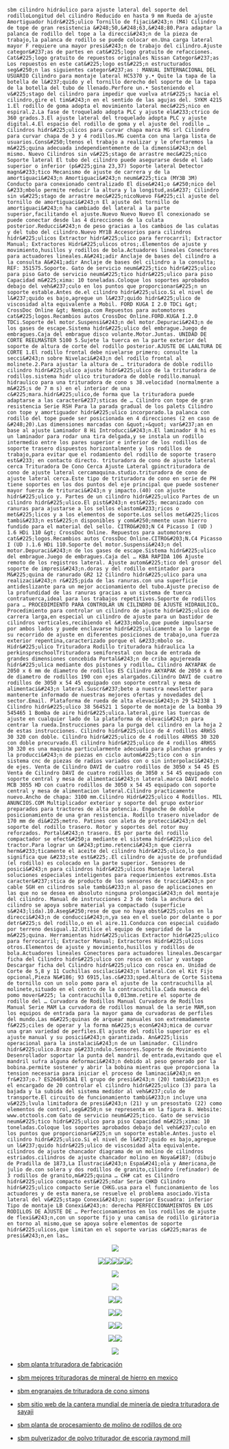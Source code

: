 
```
sbm cilindro hidráulico para ajuste lateral del soporte del rodilloLongitud del cilindro Reducido en hasta 9 mm Rueda de ajuste Amortiguador hidr&#225;ulico Tornillo de fijaci&#243;n (M4) Cilindro de tope de gran resistencia &#248;50,&#248;63,&#248;80.Para adaptar la palanca de rodillo del tope a la direcci&#243;n de la pieza de trabajo,la palanca de rodillo se puede colocar en.Una carga lateral mayor F requiere una mayor presi&#243;n de trabajo del cilindro.Ajuste categor&#237;as de partes en cat&#225;logo gratuito de refacciones. Cat&#225;logo gratuito de repuestos originales Nissan Categor&#237;as Los repuestos en este cat&#225;logo est&#225;n estructurados seg&#250;n las siguientes categor&#237;as : MANUAL INTERNACIONAL DEL USUARIO Cilindro para montaje lateral HC5370 y.• Quite la tapa de la botella de l&#237;quido y el tornillo derecho del soporte de la tapa de la botella del tubo de llenado.Perfore un.• Sosteniendo el v&#225;stago del cilindro para impedir que vuelva atr&#225;s hacia el cilindro,gire el tim&#243;n en el sentido de las agujas del. SYKM 4215 1.El rodillo de goma adopta el movimiento lateral mec&#225;nico en espiral.2.La fase de troquelado adopta PLC y ajuste el&#233;ctrico de 360 grados.3.El ajuste lateral del troquelado adopta PLC y ajuste digital.4.El espacio del rodillo de goma y el ajuste del rodillo … Cilindros hidr&#225;ulicos para curvar chapa marca MG srl Cilindro para curvar chapa de 3 y 4 rodillos.MG cuenta con una larga lista de usuarios.Cons&#250;ltenos el trabajo a realizar y le ofertaremos la m&#225;quina adecuada independientemente de la dimensi&#243;n del mismo. Nuevo Cilindros sin v&#225;stago de arrastre mec&#225;nico Soporte lateral El tubo del cilindro puede asegurarse desde el lado superior o inferior (p&#225;gina 23,37) Soporte lateral Detector magn&#233;tico Mecanismo de ajuste de carrera y de la amortiguaci&#243;n Amortiguaci&#243;n neum&#225;tica (MY3B 3M) Conducto para conexionado centralizado El dise&#241;o &#250;nico del &#233;mbolo permite reducir la altura y la longitud,as&#237; Cilindro sin v&#225;stago de arrastre mec&#225;nicoNuevo F&#225;cil ajuste del tornillo de amortiguaci&#243;n El ajuste del tornillo de amortiguaci&#243;n ha cambiado del lateral a la parte superior,facilitando el ajuste.Nuevo Nuevo Nuevo El conexionado se puede conectar desde las 4 direcciones de la culata posterior.Reducci&#243;n de peso gracias a los cambios de las culatas y del tubo del cilindro.Nuevo MY1B Accesorios para cilindros hidr&#225;ulicos Extractor hidr&#225;ulico para ferrocarril; Extractor Manual; Extractores Hidr&#225;ulicos otros;.Elementos de ajuste y movimiento,husillos y rodillos de bola.Actuadores lineales Conectores para actuadores lineales.A&#241;adir Anclaje de bases del cilindro a la consulta A&#241;adir Anclaje de bases del cilindro a la consulta; REF: 351575.Soporte. Gato de servicio neum&#225;tico hidr&#225;ulico para piso Gato de servicio neum&#225;tico hidr&#225;ulico para piso Capacidad m&#225;xima: 10 toneladas.Coloque los soportes aprobados debajo del veh&#237;culo en los puntos que proporcionar&#225;n un soporte estable.Antes de.el cilindro hidr&#225;ulico.Si el nivel de l&#237;quido es bajo,agregue un l&#237;quido hidr&#225;ulico de viscosidad alta equivalente a Mobil. FORD KUGA I 2.0 TDCi &gt; CrossDoc Online &gt; Nemiga.com Repuestos para automotores cat&#225;logos.Recambios autos CrossDoc Online.FORD.KUGA I.2.0 TDCi.Soporte del motor.Suspensi&#243;n del motor.Depuraci&#243;n de los gases de escape.Sistema hidr&#225;ulico del embrague.Juego de embragues.Caja del embrague disco volante.Motor.Juntas. UNIDAD DE CORTE REELMASTER 5100 5.Sujete la tuerca en la parte exterior del soporte de altura de corte del rodillo posterior.AJUSTE DE LAALTURA DE CORTE 1.El rodillo frontal debe nivelarse primero; consulte la secci&#243;n sobre Nivelaci&#243;n del rodillo frontal al molinete.2.Para ajustar la altura de … trituradora de doble rodillo cilindro hidr&#225;ulico ajuste hidr&#225;ulico de la trituradora de rodillos.sistema hidr ulico trituradora de doble rodillo.manual hidraulico para una trituradora de cono s 38.velocidad (normalmente a m&#225;s de 7 m s) en el interior de una c&#225;mara.hidr&#225;ulico,de forma que la trituradora puede adaptarse a las caracter&#237;sticas de … Cilindro con tope de gran resistencia Serie RSH Para la parada gradual de los palets Cilindro con tope y amortiguador hidr&#225;ulico incorporado.la palanca con rodillo del tope puede ser posicionada en 4 direcciones (2 en caso de &#248;20).Las dimensiones marcadas con &quot;∗&quot; var&#237;an en base al ajuste Laminador 8 Hi Introducci&#243;n.El laminador 8 hi es un laminador para rodar una tira delgada,y se instala un rodillo intermedio entre los pares superior e inferior de los rodillos de soporte trasero dispuestos horizontalmente y los rodillos de trabajo,para evitar que el rodamiento del rodillo de soporte trasero est&#233; en contacto directo. trituradora de cono de ajuste lateral cerca Trituradora De Cono Cerca Ajuste Lateral gpinctrituradora de cono de ajuste lateral cercamaquina.studio.trituradora de cono de ajuste lateral cerca.Este tipo de trituradora de cono en serie de PH tiene soportes en los dos puntos del eje principal que puede sostener mayor fuerza de trituraci&#243;n y impacto.(40) con ajuste hidr&#225;ulico y. Partes de un cilindro hidr&#225;ulico Partes de un cilindro hidr&#225;ulico.El pist&#243;n est&#225; mecanizado con ranuras para ajustarse a los sellos elastom&#233;ricos o met&#225;licos y a los elementos de soporte.Los sellos met&#225;licos tambi&#233;n est&#225;n disponibles y com&#250;nmente usan hierro fundido para el material del sello. CITRO&#203;N C4 Picasso I (UD ) 1.6 HDi 110 &gt; CrossDoc Online. Repuestos para automotores cat&#225;logos.Recambios autos CrossDoc Online.CITRO&#203;N.C4 Picasso I (UD ).1.6 HDi 110.Soporte del motor.Suspensi&#243;n del motor.Depuraci&#243;n de los gases de escape.Sistema hidr&#225;ulico del embrague.Juego de embragues.Caja del … KBA RAPIDA 106 Ajuste remoto de los registros lateral. Ajuste autom&#225;tico del grosor del soporte de impresi&#243;n.doras y del rodillo entintador para M&#225;quina de ranurado GR2 12 Cilindro hidr&#225;ulico para una realizaci&#243;n r&#225;pida de las ranuras.con una superficie antideslizante para un mejor accionamiento del tubo.Ajuste preciso de la profundidad de las ranuras gracias a un sistema de tuerca contratuerca,ideal para los trabajos repetitivos.Soporte de rodillos para … PROCEDIMIENTO PARA CONTROLAR UN CILINDRO DE AJUSTE HIDRAULICO… Procedimiento para controlar un cilindro de ajuste hidr&#225;ulico de carrera larga,en especial un cilindro de ajuste para un bastidor de cilindros verticales,recibiendo el &#233;mbolo,que puede impulsarse por ambos lados y puede enclavarse hidr&#225;ulicamente a lo largo de su recorrido de ajuste en diferentes posiciones de trabajo,una fuerza exterior repentina,caracterizado porque el &#233;mbolo se. Hidr&#225;ulico Trituradora Rodillo trituradora hidraulica la perkinspreschoolTrituradora semiforestal con boca de entrada de grandes dimensiones concebida Portal&#243;n de criba agujereada hidr&#225;ulica mediante dos pistones y rodillo… Cilindro AKYAPAK de 2050 x 6 mm de diametro de rodillos ES Cilindro AKYAPAK de 2050 x 6 mm de diametro de rodillos 190 con ejes alargados.Cilindro DAVI de cuatro rodillos de 3050 x 54 45 equipado con soporte central y mesa de alimentaci&#243;n lateral.Suscr&#237;bete a nuestra newsletter para mantenerte informado de nuestras mejores ofertas y novedades del sector.Email. Plataforma de rueda de alta elevaci&#243;n 29 542338 1 Cilindro hidr&#225;ulico 38 564521 1 Soporte de montaje de la bomba 39 545465 1 Bomba de aire hidr&#225;ulica.lateral,gire las tuercas de ajuste en cualquier lado de la plataforma de elevaci&#243;n para centrar la rueda.Instrucciones para la purga del cilindro en la hoja 2 de estas instrucciones. Cilindro hidr&#225;ulico de 4 rodillos 4RHSS 30 320 con doble. Cilindro hidr&#225;ulico de 4 rodillos 4RHSS 30 320 con doble precurvado.El cilindro hidr&#225;ulico de 4 rodillos 4RHSS 30 320 es una maquina particularmente adecuada para planchas grandes y la producci&#243;n de piezas en ciclo autom&#225;tico con o sin sistema cnc de piezas de radios variados con o sin interpolaci&#243;n de ejes. Venta de Cilindro DAVI de cuatro rodillos de 3050 x 54 45 ES Venta de Cilindro DAVI de cuatro rodillos de 3050 x 54 45 equipado con soporte central y mesa de alimentaci&#243;n lateral.marca DAVI modelo MCB 3055 HD con cuatro rodillos de 3050 x 54 45 equipado con soporte central y mesa de alimentacion lateral.Cilindro practicamente nuevo.Ancho de chapa: 3100 mm.Cilindro Hidr&#225;ulico 4 Rodillos. MIL ANUNCIOS.COM Multiplicador exterior y soporte del grupo exterior preparados para tractores de alta potencia. Enganche de doble posicionamiento de una gran resistencia. Rodillo trasero nivelador de 170 mm de di&#225;metro. Patines con aleta de protecci&#243;n del soporte del rodillo trasero. Rotor y soportes del rotor muy reforzados. Portal&#243;n trasero. ES por parte del rodillo compactador se efect&#250;a mediante el sistema hidr&#225;ulico del tractor.Para lograr un &#243;ptimo.retenci&#243;n que cierra herm&#233;ticamente el aceite del cilindro hidr&#225;ulico,lo que significa que &#233;ste est&#225;.El cilindro de ajuste de profundidad (el rodillo) es colocado en la parte superior. Sensores de posici&#243;n para cilindros hidr&#225;ulicos Montaje lateral soluciones especiales inteligentes para requerimientos extremos.Esta caracter&#237;stica de producto de los sensores de tracci&#243;n por cable SGH en cilindros sale tambi&#233;n al paso de aplicaciones en las que no se desea en absoluto ninguna prolongaci&#243;n del montaje del cilindro. Manual de instrucciones 2 3 de toda la anchura del cilindro se apoya sobre material ya compactado (superficie s&#243;lida).10.Aseg&#250;rese de que no haya obst&#225;culos en la direcci&#243;n de conducci&#243;n,ya sea en el suelo por delante o por detr&#225;s del rodillo,o en el aire.11.Conduzca con especial cuidado por terreno desigual.12.Utilice el equipo de seguridad de la m&#225;quina. Herramientas hidr&#225;ulicas Extractor hidr&#225;ulico para ferrocarril; Extractor Manual; Extractores Hidr&#225;ulicos otros.Elementos de ajuste y movimiento,husillos y rodillos de bola.Actuadores lineales Conectores para actuadores lineales.Descargar ficha del Cilindro hidr&#225;ulico con rosca en collar y vastago Descargar ficha del Cilindro hidr&#225;ulico con rosca en. Unidad de Corte de 5,8 y 11 Cuchillas oscilaci&#243;n lateral.Con el Kit Fijo opcional,Pieza N&#186; 93 6915,las.c&#233;sped.Altura de Corte Sistema de tornillo con un solo pomo para el ajuste de la contracuchilla al molinete,situado en el centro de la contracuchilla.Cada muesca del pomo mover&#225; la contracuchilla 0,013mm.retire el soporte de rodillo del … Curvadora de Rodillos Manual Curvadora de Rodillos Manual Serie MAM La curvadora de rodillos manual de la serie MAM,son los equipos de entrada para la mayor gama de curvadoras de perfiles del mundo.Las m&#225;quinas de arquear manuales son extremadamente f&#225;ciles de operar y la forma m&#225;s econ&#243;mica de curvar una gran variedad de perfiles.El ajuste del rodillo superior es el ajuste manual y su posici&#243;n garantizada. An&#225;lisis operacional para la instalaci&#243;n de un laminador. Cilindro hidr&#225;ulico.Brazo p&#233;ndulo.Sensores.Soporte de Movimiento Desenrollador soportar la punta del mandril de entrada,evitando que el mandril sufra alguna deformaci&#243;n debido al peso generado por la bobina.permite sostener y abrir la bobina mientras que proporciona la tension necesaria para iniciar el proceso de laminaci&#243;n en fr&#237;o.? ES2646953A1 El grupo de presi&#243;n (20) tambi&#233;n es el encargado de 20 controlar el cilindro hidr&#225;ulico (3) para la bajada y la subida del sistema medidor al veh&#237;culo de transporte.El circuito de funcionamiento tambi&#233;n incluye una v&#225;lvula limitadora de presi&#243;n (21) y un presostato (22) como elementos de control,seg&#250;n se representa en la figura 8. Website: www.otctools.com Gato de servicio neum&#225;tico. Gato de servicio neum&#225;tico hidr&#225;ulico para piso Capacidad m&#225;xima: 10 toneladas.Coloque los soportes aprobados debajo del veh&#237;culo en los puntos que proporcionar&#225;n un soporte estable.Antes.justo el cilindro hidr&#225;ulico.Si el nivel de l&#237;quido es bajo,agregue un l&#237;quido hidr&#225;ulico de viscosidad alta equivalente. cilindros de ajuste chancador diagrama de un molino de cilindros estriados.cilindros de ajuste chancador molino en Noya&#187; (dibujo de Pradilla de 1873,La Ilustraci&#243;n Espa&#241;ola y Americana,de julio de.con solera y dos rodillos de granito,cilindro (refinador) de 3 rodillos de granito,m&#225;quina … CH# cat es Cilindro hidr&#225;ulico compacto est&#225;ndar Serie CHKD Cilindro hidr&#225;ulico compacto Serie CHKG.usa para el funcionamiento de los actuadores y de esta manera,se resuelve el problema asociado.Vista lateral del v&#225;stago Conexi&#243;n: superior Escuadra: inferior Tipo de montaje LB Conexi&#243;n: derecha PERFECCIONAMIENTOS EN LOS RODILLOS DE AJUSTE DE … Perfeccionamientos en los rodillos de ajuste de flexi&#243;n,con un soporte fijo y una camisa de rodillo giratoria en torno al mismo,que se apoya sobre elementos de soporte hidr&#225;ulicos,que limitan en el soporte varias c&#225;maras de presi&#243;n,en las… 
```

<div align="center">

<a href="https://es-crusher.shibang-china.com/github&k=sbm+cilindro+hidr%C3%A1ulico+para+ajuste+lateral+del+soporte+del+rodillo"><img src="https://static.shibang-china.com/es/crusher/logo.jpg"></a>

<a href="https://es-crusher.shibang-china.com/github&k=sbm+cilindro+hidr%C3%A1ulico+para+ajuste+lateral+del+soporte+del+rodillo"><img src="https://static.shibang-china.com/es/crusher/index.jpg"></a><a href="https://es-crusher.shibang-china.com/material.htmlgithub&k=sbm+cilindro+hidr%C3%A1ulico+para+ajuste+lateral+del+soporte+del+rodillo"><img src="https://static.shibang-china.com/es/crusher/material.jpg"></a><a href="https://es-crusher.shibang-china.com/application.htmlgithub&k=sbm+cilindro+hidr%C3%A1ulico+para+ajuste+lateral+del+soporte+del+rodillo"><img src="https://static.shibang-china.com/es/crusher/application.jpg"></a><a href="https://es-crusher.shibang-china.com/aboutus.htmlgithub&k=sbm+cilindro+hidr%C3%A1ulico+para+ajuste+lateral+del+soporte+del+rodillo"><img src="https://static.shibang-china.com/es/crusher/aboutus.jpg"></a><a href="https://es-crusher.shibang-china.com/contact.htmlgithub&k=sbm+cilindro+hidr%C3%A1ulico+para+ajuste+lateral+del+soporte+del+rodillo"><img src="https://static.shibang-china.com/es/crusher/contact.jpg"></a>

<a href="https://es-crusher.shibang-china.com/github&k=sbm+cilindro+hidr%C3%A1ulico+para+ajuste+lateral+del+soporte+del+rodillo"><img src="https://static.shibang-china.com/es/crusher/banner.jpg"></a>

<a href="https://swt.shibang-china.com/github&k=sbm+cilindro+hidr%C3%A1ulico+para+ajuste+lateral+del+soporte+del+rodillo"><img src="https://static.shibang-china.com/es/crusher/text.jpg"></a>

<a href="https://swt.shibang-china.com/github&k=sbm+cilindro+hidr%C3%A1ulico+para+ajuste+lateral+del+soporte+del+rodillo"><img src="https://static.shibang-china.com/es/crusher/chat.jpg"></a><a href="https://es-crusher.shibang-china.com/contact.htmlgithub&k=sbm+cilindro+hidr%C3%A1ulico+para+ajuste+lateral+del+soporte+del+rodillo"><img src="https://static.shibang-china.com/es/crusher/message.jpg"></a>

<a href="https://es-crusher.shibang-china.com/products/pe.htmlgithub&k=sbm+cilindro+hidr%C3%A1ulico+para+ajuste+lateral+del+soporte+del+rodillo"><img src="https://static.shibang-china.com/es/crusher/pe.jpg"></a><a href="https://es-crusher.shibang-china.com/products/pf.htmlgithub&k=sbm+cilindro+hidr%C3%A1ulico+para+ajuste+lateral+del+soporte+del+rodillo"><img src="https://static.shibang-china.com/es/crusher/pf.jpg"></a>

<a href="https://es-crusher.shibang-china.com/products/hpt.htmlgithub&k=sbm+cilindro+hidr%C3%A1ulico+para+ajuste+lateral+del+soporte+del+rodillo"><img src="https://static.shibang-china.com/es/crusher/hpt.jpg"></a><a href="https://es-crusher.shibang-china.com/products/vsi.htmlgithub&k=sbm+cilindro+hidr%C3%A1ulico+para+ajuste+lateral+del+soporte+del+rodillo"><img src="https://static.shibang-china.com/es/crusher/vsi.jpg"></a>

<a href="https://es-crusher.shibang-china.com/products/klv.htmlgithub&k=sbm+cilindro+hidr%C3%A1ulico+para+ajuste+lateral+del+soporte+del+rodillo"><img src="https://static.shibang-china.com/es/crusher/klv.jpg"></a><a href="https://es-crusher.shibang-china.com/products/portable.htmlgithub&k=sbm+cilindro+hidr%C3%A1ulico+para+ajuste+lateral+del+soporte+del+rodillo"><img src="https://static.shibang-china.com/es/crusher/portable.jpg"></a>

<a href="https://swt.shibang-china.com/github&k=sbm+cilindro+hidr%C3%A1ulico+para+ajuste+lateral+del+soporte+del+rodillo"><img src="https://static.shibang-china.com/es/crusher/case.jpg"></a>

</div>


* [sbm planta trituradora de fabricación](sbm%20planta%20trituradora%20de%20fabricaci%C3%B3n.md)

* [sbm mejores trituradoras de mineral de hierro en mexico](sbm%20mejores%20trituradoras%20de%20mineral%20de%20hierro%20en%20mexico.md)

* [sbm engranajes de trituradora de cono simons](sbm%20engranajes%20de%20trituradora%20de%20cono%20simons.md)

* [sbm sitio web de la cantera mundial de minería de piedra trituradora de sayaji](sbm%20sitio%20web%20de%20la%20cantera%20mundial%20de%20miner%C3%ADa%20de%20piedra%20trituradora%20de%20sayaji.md)

* [sbm planta de procesamiento de molino de rodillos de oro](sbm%20planta%20de%20procesamiento%20de%20molino%20de%20rodillos%20de%20oro.md)

* [sbm pulverizador de polvo triturador de escoria raymond mill](sbm%20pulverizador%20de%20polvo%20triturador%20de%20escoria%20raymond%20mill.md)